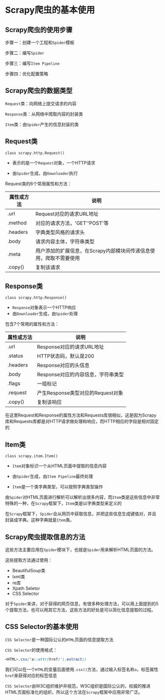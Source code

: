 # Scrapy爬虫的基本使用

## Scrapy爬虫的使用步骤

步骤一：创建一个工程和`Spider`模板

步骤二：编写`Spider`

步骤三：编写`Item Pipeline`

步骤四：优化配置策略



## Scrapy爬虫的数据类型

`Request`类：向网络上提交请求的内容

`Response`类：从网络中爬取内容的封装类

`Item`类：由`Spider`产生的信息封装的类





## Request类

`class scrapy.http.Request()`

+ 表示的是一个`Request`对象，一个HTTP请求

+ 由`Spider`生成，由`Downloader`执行



Request类的6个常用属性和方法：

| 属性或方法 | 说明                                                         |
| ---------- | ------------------------------------------------------------ |
| .url       | Request对应的请求URL地址                                     |
| .method    | 对应的请求方法，'GET''POST'等                                |
| .headers   | 字典类型风格的请求头                                         |
| .body      | 请求内容主体，字符串类型                                     |
| .meta      | 用户添加的扩展信息，在Scrapy内部模块间传递信息使用，爬取不需要使用 |
| .copy()    | 复制该请求                                                   |





## Response类

`class scrapy.http.Response()`

+ `Response`对象表示一个HTTP响应
+ 由`Downloader`生成，由`Spider`处理



包含7个常用的属性和方法：

| 属性或方法 | 说明                               |
| ---------- | ---------------------------------- |
| .url       | Response对应的请求URL地址          |
| .status    | HTTP状态码，默认是200              |
| .headers   | Response对应的头信息               |
| .body      | Response对应的内容信息，字符串类型 |
| .flags     | 一组标记                           |
| .request   | 产生Response类型对应的Request对象  |
| .copy()    | 复制该响应                         |

在这里Request和Response的属性方法和Requests库很相似，这是因为Scrapy库和Requests库都是对HTTP请求做处理和响应，而HTTP相应的字段是相对固定的





## Item类

`class scrapy.item.Item()`

+ `Item`对象标识一个从HTML页面中提取的信息内容
+ 由`Spider`生成，由`Item Pipeline`最终处理

+ `Item`是一个类字典类型，可以按照字典类型操作

由`Spider`对HTML页面进行解析可以解析出很多内容，而`Item`类是这些信息中非常特殊的一种，在`Scrapy`框架下，`Item`类是以字典类型来定义的

在`Scrapy`框架下，`Spider`会从网页中获取信息，并把这些信息生成键值对，并且封装成字典。这种字典就是`Item`类。





## Scrapy爬虫提取信息的方法

这些方法主要应用在`Spider`模块下，也就是`Spider`用来解析HTML页面的方法。

这些提取方法通过使用：

+ BeautifulSoup类
+ lxml类
+ re库
+ Xpath Seletor
+ CSS Selector

对于`Spider`来讲，对于获得的网页信息，有很多种处理方法，可以用上面提到的5个提取方法，也可以用其它方法，这些方法的好处是可以简化信息提取的过程。





## CSS Selector的基本使用

`CSS Selector`是一种国际公认的`HTML`页面的信息提取方法

`CSS Selector`的使用格式：

```css
<HTML>.css('a::attr(href)').extract()
```

我们可以在一个`HTML`的变量后面使用`.css()`方法，通过输入标签名称`a`，标签属性`href`来获得对应的标签信息

`CSS Selector`由W3C组织维护并规范，W3C组织是国际公认的，权威的推进HTML页面标准化的组织，所以这个方法在`Scrapy`框架中应用非常广泛。